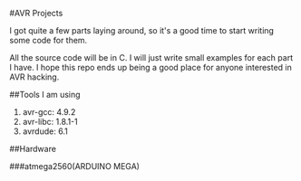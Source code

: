 #AVR Projects

I got quite a few parts laying around, so it's a good time to start
writing some code for them.

All the source code will be in C. I will just write small examples
for each part I have. I hope this repo ends up being a good place
for anyone interested in AVR hacking.

##Tools I am using

1) avr-gcc:  4.9.2
2) avr-libc: 1.8.1-1
3) avrdude:  6.1

##Hardware

###atmega2560(ARDUINO MEGA)